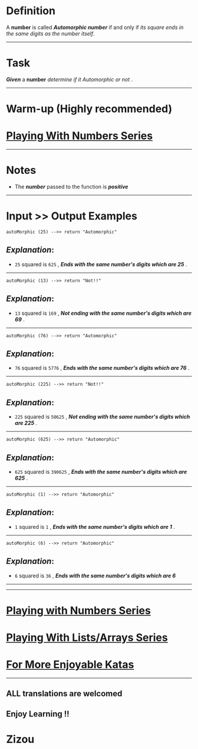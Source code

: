 # Definition

A **number** is called **_Automorphic number_** if and only if *its square ends in the same digits as the number itself*.
___

# Task

**_Given_** a **number** *determine if it Automorphic or not* .
___

# Warm-up (Highly recommended)

# [Playing With Numbers Series](https://www.codewars.com/collections/playing-with-numbers)
___

# Notes 

* The **_number_** passed to the function is **_positive_** 
___
# Input >> Output Examples 

```
autoMorphic (25) -->> return "Automorphic" 
```
## **_Explanation_**:

* `25` squared is `625` , **_Ends with the same number's digits which are 25_** .
___
```
autoMorphic (13) -->> return "Not!!"
```
## **_Explanation_**:

* `13` squared is `169` , **_Not ending with the same number's digits which are 69_** .
___ 
```
autoMorphic (76) -->> return "Automorphic"
```
## **_Explanation_**:

* `76` squared is `5776` , **_Ends with the same number's digits which are 76_** .
___
```
autoMorphic (225) -->> return "Not!!"
```
## **_Explanation_**:

* `225` squared is `50625` , **_Not ending with the same number's digits which are 225_** .
___ 
```
autoMorphic (625) -->> return "Automorphic"
```
## **_Explanation_**:

* `625` squared is `390625` , **_Ends with the same number's digits which are 625_** .
___ 
```
autoMorphic (1) -->> return "Automorphic"
```
## **_Explanation_**:

* `1` squared is `1` , **_Ends with the same number's digits which are 1_** .
___
```
autoMorphic (6) -->> return "Automorphic"
```
## **_Explanation_**:

* `6` squared is `36` , **_Ends with the same number's digits which are 6_** 
___
___

# [Playing with Numbers Series](https://www.codewars.com/collections/playing-with-numbers)

# [Playing With Lists/Arrays Series](https://www.codewars.com/collections/playing-with-lists-slash-arrays)

# [For More Enjoyable Katas](http://www.codewars.com/users/MrZizoScream/authored)
___

## ALL translations are welcomed

## Enjoy Learning !!
# Zizou
